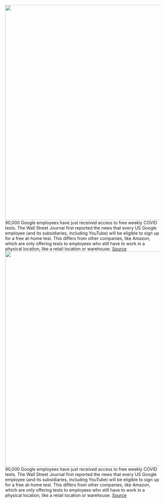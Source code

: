 <img src='https://cdn.vox-cdn.com/thumbor/573UHwMWUd9TP-yj0ukzOqSWLYU=/0x0:2040x1360/1200x800/filters:focal(857x517:1183x843)/cdn.vox-cdn.com/uploads/chorus_image/image/68551384/acastro_180427_1777_0001.0.jpg' width='700px' /><br/>
90,000 Google employees have just received access to free weekly COVID tests. The Wall Street Journal first reported the news that every US Google employee (and its subsidiaries, including YouTube) will be eligible to sign up for a free at-home test. This differs from other companies, like Amazon, which are only offering tests to employees who still have to work in a physical location, like a retail location or warehouse.
<a href='https://www.theverge.com/2020/12/18/22189653/google-employee-covid-testing-free'> Source <a/><img src='https://cdn.vox-cdn.com/thumbor/573UHwMWUd9TP-yj0ukzOqSWLYU=/0x0:2040x1360/1200x800/filters:focal(857x517:1183x843)/cdn.vox-cdn.com/uploads/chorus_image/image/68551384/acastro_180427_1777_0001.0.jpg' width='700px' /><br/>
90,000 Google employees have just received access to free weekly COVID tests. The Wall Street Journal first reported the news that every US Google employee (and its subsidiaries, including YouTube) will be eligible to sign up for a free at-home test. This differs from other companies, like Amazon, which are only offering tests to employees who still have to work in a physical location, like a retail location or warehouse.
<a href='https://www.theverge.com/2020/12/18/22189653/google-employee-covid-testing-free'> Source <a/>